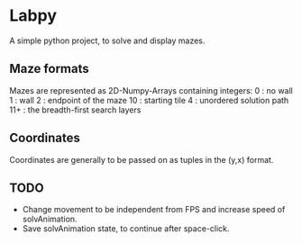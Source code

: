 # Labpy

A simple python project, to solve and display mazes.

## Maze formats

Mazes are represented as 2D-Numpy-Arrays containing integers:
0 : no wall
1 : wall
2 : endpoint of the maze
10 : starting tile
4 : unordered solution path
11+ : the breadth-first search layers

## Coordinates

Coordinates are generally to be passed on as tuples in the (y,x) format.

## TODO

- Change movement to be independent from FPS and increase speed of solvAnimation.
- Save solvAnimation state, to continue after space-click.

